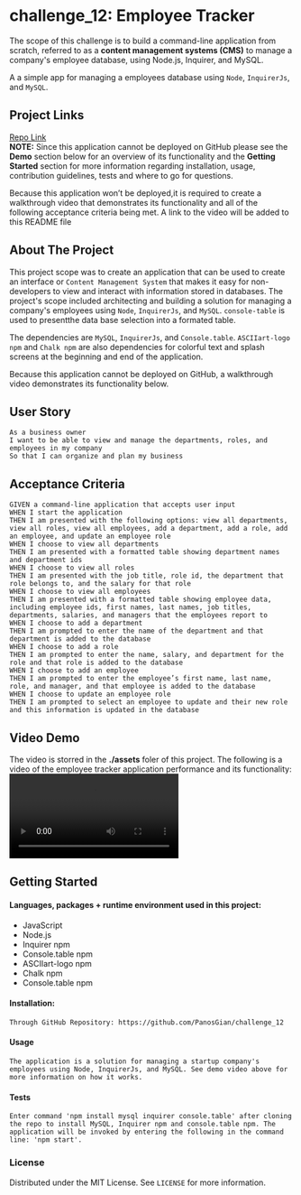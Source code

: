 # challenge_12: Employee Tracker

The scope of this challenge is  to build a command-line application from scratch, referred to as a  **content management systems (CMS)** to manage a company's employee database, using Node.js, Inquirer, and MySQL.


A a simple app for managing a employees database  using `Node`, `InquirerJs`, and `MySQL`.

## Project Links
[Repo Link](https://github.com/PanosGian/challenge_12) <br>
**NOTE:** Since this application cannot be deployed on GitHub please see the **Demo** section below for an overview of its functionality and the **Getting Started** section for more information regarding installation, usage, contribution guidelines, tests and where to go for questions.

Because this application won’t be deployed,it is required to create a walkthrough video that demonstrates its functionality and all of the following acceptance criteria being met. A link to the video will be added to this README file 
    
## About The Project

This project scope was to create an application that can be used to create an interface or `Content Management System` that makes it easy for non-developers to view and interact with information stored in databases. The project's scope included architecting and building a solution for managing a company's employees using `Node`, `InquirerJs`, and `MySQL`. `console-table` is used to presentthe data base selection into a formated table. 

The dependencies are `MySQL`, `InquirerJs`, and `Console.table`. `ASCIIart-logo npm` and `Chalk npm` are also dependencies for colorful text and splash screens at the beginning and end of the application.

Because this application cannot be deployed on GitHub, a walkthrough video demonstrates its functionality below.


## User Story

```
As a business owner
I want to be able to view and manage the departments, roles, and employees in my company
So that I can organize and plan my business
```

## Acceptance Criteria

```
GIVEN a command-line application that accepts user input
WHEN I start the application
THEN I am presented with the following options: view all departments, view all roles, view all employees, add a department, add a role, add an employee, and update an employee role
WHEN I choose to view all departments
THEN I am presented with a formatted table showing department names and department ids
WHEN I choose to view all roles
THEN I am presented with the job title, role id, the department that role belongs to, and the salary for that role
WHEN I choose to view all employees
THEN I am presented with a formatted table showing employee data, including employee ids, first names, last names, job titles, departments, salaries, and managers that the employees report to
WHEN I choose to add a department
THEN I am prompted to enter the name of the department and that department is added to the database
WHEN I choose to add a role
THEN I am prompted to enter the name, salary, and department for the role and that role is added to the database
WHEN I choose to add an employee
THEN I am prompted to enter the employee’s first name, last name, role, and manager, and that employee is added to the database
WHEN I choose to update an employee role
THEN I am prompted to select an employee to update and their new role and this information is updated in the database 
```

## Video Demo
The video is storred in the **./assets** foler of this project.
The following is a video of the employee tracker application performance and its functionality:![Video](assets/Video_Challenge_12.mp4)

## Getting Started
    
#### Languages, packages + runtime environment used in this project:
* JavaScript 
* Node.js
* Inquirer npm
* Console.table npm
* ASCIIart-logo npm
* Chalk npm
* Console.table npm
    
#### Installation: 
```  
Through GitHub Repository: https://github.com/PanosGian/challenge_12
```
#### Usage 
```
The application is a solution for managing a startup company's employees using Node, InquirerJs, and MySQL. See demo video above for more information on how it works.
```
#### Tests
```
Enter command 'npm install mysql inquirer console.table' after cloning the repo to install MySQL, Inquirer npm and console.table npm. The application will be invoked by entering the following in the command line: 'npm start'.
```    


### License
 Distributed under the MIT License. See `LICENSE` for more information.
